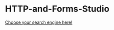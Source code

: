 # HTTP-and-Forms-Studio

[Choose your search engine here!](https://gvalencia4.github.io/HTTP-and-Forms-Studio/)
